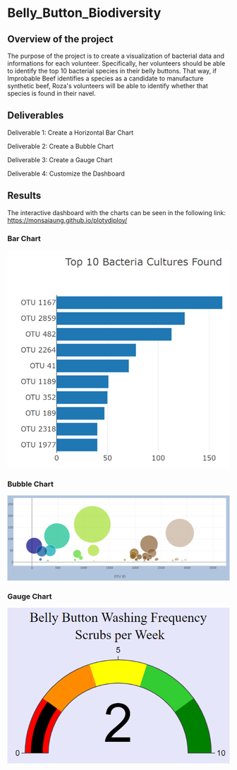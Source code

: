 # Belly_Button_Biodiversity

## Overview of the project

The purpose of the project is to create a visualization of bacterial data and informations for each volunteer. Specifically, her volunteers should be able to identify the top 10 bacterial species in their belly buttons. That way, if Improbable Beef identifies a species as a candidate to manufacture synthetic beef, Roza's volunteers will be able to identify whether that species is found in their navel.

## Deliverables

Deliverable 1: Create a Horizontal Bar Chart

Deliverable 2: Create a Bubble Chart

Deliverable 3: Create a Gauge Chart

Deliverable 4: Customize the Dashboard

## Results

The interactive dashboard with the charts can be seen in the following link: https://monsaiaung.github.io/plotydiploy/

### Bar Chart

![Bar](https://github.com/Monsaiaung/Belly_Button_Biodiversity/blob/1f9a850dc9c032c118459544e4ee39188784ab54/images/bar.png)

### Bubble Chart

![Bubble](https://github.com/Monsaiaung/Belly_Button_Biodiversity/blob/1f9a850dc9c032c118459544e4ee39188784ab54/images/Bubble.png)

### Gauge Chart

![Gauge](https://github.com/Monsaiaung/Belly_Button_Biodiversity/blob/1f9a850dc9c032c118459544e4ee39188784ab54/images/Gauge.png)
